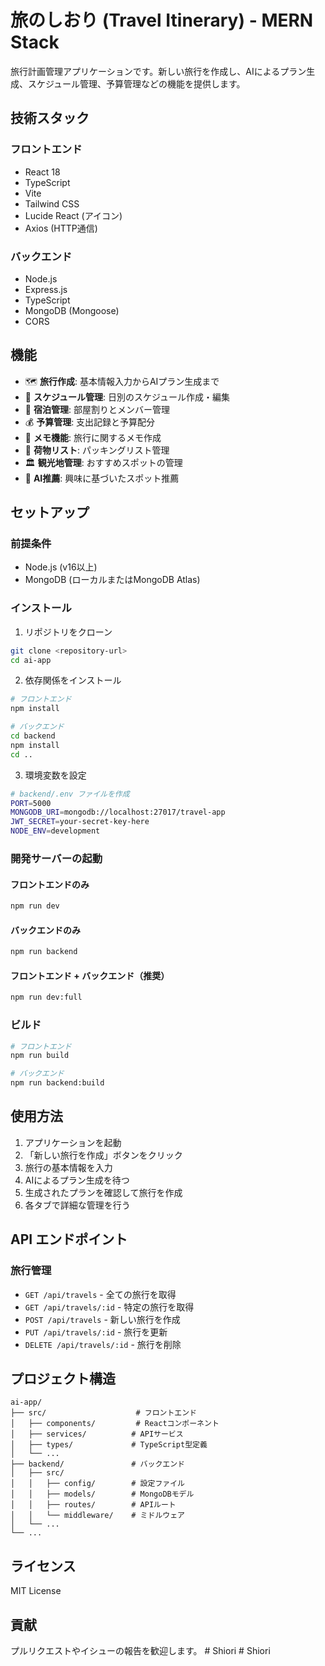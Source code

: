 # 旅のしおり (Travel Itinerary) - MERN Stack

旅行計画管理アプリケーションです。新しい旅行を作成し、AIによるプラン生成、スケジュール管理、予算管理などの機能を提供します。

## 技術スタック

### フロントエンド
- React 18
- TypeScript
- Vite
- Tailwind CSS
- Lucide React (アイコン)
- Axios (HTTP通信)

### バックエンド
- Node.js
- Express.js
- TypeScript
- MongoDB (Mongoose)
- CORS

## 機能

- 🗺️ **旅行作成**: 基本情報入力からAIプラン生成まで
- 📅 **スケジュール管理**: 日別のスケジュール作成・編集
- 🏨 **宿泊管理**: 部屋割りとメンバー管理
- 💰 **予算管理**: 支出記録と予算配分
- 📝 **メモ機能**: 旅行に関するメモ作成
- 🎒 **荷物リスト**: パッキングリスト管理
- 🏛️ **観光地管理**: おすすめスポットの管理
- 🤖 **AI推薦**: 興味に基づいたスポット推薦

## セットアップ

### 前提条件
- Node.js (v16以上)
- MongoDB (ローカルまたはMongoDB Atlas)

### インストール

1. リポジトリをクローン
```bash
git clone <repository-url>
cd ai-app
```

2. 依存関係をインストール
```bash
# フロントエンド
npm install

# バックエンド
cd backend
npm install
cd ..
```

3. 環境変数を設定
```bash
# backend/.env ファイルを作成
PORT=5000
MONGODB_URI=mongodb://localhost:27017/travel-app
JWT_SECRET=your-secret-key-here
NODE_ENV=development
```

### 開発サーバーの起動

#### フロントエンドのみ
```bash
npm run dev
```

#### バックエンドのみ
```bash
npm run backend
```

#### フロントエンド + バックエンド（推奨）
```bash
npm run dev:full
```

### ビルド

```bash
# フロントエンド
npm run build

# バックエンド
npm run backend:build
```

## 使用方法

1. アプリケーションを起動
2. 「新しい旅行を作成」ボタンをクリック
3. 旅行の基本情報を入力
4. AIによるプラン生成を待つ
5. 生成されたプランを確認して旅行を作成
6. 各タブで詳細な管理を行う

## API エンドポイント

### 旅行管理
- `GET /api/travels` - 全ての旅行を取得
- `GET /api/travels/:id` - 特定の旅行を取得
- `POST /api/travels` - 新しい旅行を作成
- `PUT /api/travels/:id` - 旅行を更新
- `DELETE /api/travels/:id` - 旅行を削除

## プロジェクト構造

```
ai-app/
├── src/                    # フロントエンド
│   ├── components/         # Reactコンポーネント
│   ├── services/          # APIサービス
│   ├── types/             # TypeScript型定義
│   └── ...
├── backend/               # バックエンド
│   ├── src/
│   │   ├── config/        # 設定ファイル
│   │   ├── models/        # MongoDBモデル
│   │   ├── routes/        # APIルート
│   │   └── middleware/    # ミドルウェア
│   └── ...
└── ...
```

## ライセンス

MIT License

## 貢献

プルリクエストやイシューの報告を歓迎します。 #   S h i o r i 
 
 #   S h i o r i 
 
 
